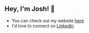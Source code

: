 ## Hey, I'm Josh! 👋

- You can check out my website [here](www.joshuamoore.dev)
- I'd love to connect on [LinkedIn](https://www.linkedin.com/in/jomimo)

<!--
**josmoo/josmoo** is a ✨ _special_ ✨ repository because its `README.md` (this file) appears on your GitHub profile.

Here are some ideas to get you started:

- 🔭 I’m currently working on ...
- 🌱 I’m currently learning ...
- 👯 I’m looking to collaborate on ...
- 🤔 I’m looking for help with ...
- 💬 Ask me about ...
- 📫 How to reach me: ...
- 😄 Pronouns: ...
- ⚡ Fun fact: ...
-->
